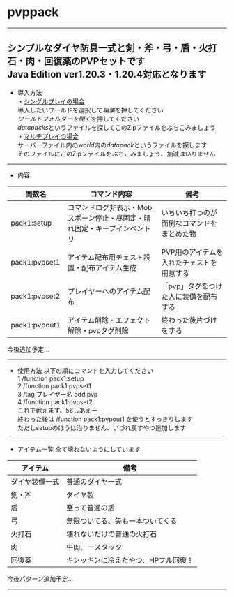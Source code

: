 # pvppack
---
シンプルなダイヤ防具一式と剣・斧・弓・盾・火打石・肉・回復薬のPVPセットです  
Java Edition ver1.20.3・1.20.4対応となります 
--- 
* 導入方法  
・<u>シングルプレイの場合</u>  
導入したいワールドを選択して*編集*を押してください  
*ワールドフォルダーを開く*を押してください  
*datapacks*というファイルを探してこのZipファイルをぶちこみましょう  
・<u>マルチプレイの場合</u>  
サーバーファイル内の*world*内の*datapack*というファイルを探します  
そのファイルにこのZipファイルをぶちこみましょう、加減はいりません
---
* 内容

| 関数名        | コマンド内容                                                              | 備考                                       | 
| ------------- | ------------------------------------------------------------------------- | ------------------------------------------ | 
| pack1:setup   | コマンドログ非表示・Mobスポーン停止・昼固定・晴れ固定・キープインベントリ | いちいち打つのが面倒なコマンドをまとめた物 | 
| pack1:pvpset1 | アイテム配布用チェスト設置・配布アイテム生成                              | PVP用のアイテムを入れたチェストを用意する  | 
| pack1:pvpset2 | プレイヤーへのアイテム配布                                                | 「pvp」タグをつけた人に装備を配布する      | 
| pack1:pvpout1 | アイテム削除・エフェクト解除・pvpタグ削除                                 | 終わった後片づけをする                     | 

今後追加予定…

---
* 使用方法
以下の順にコマンドを入力してください  
1 /function pack1:setup  
2 /function pack1:pvpset1  
3 /tag プレイヤー名 add pvp  
4 /function pack1:pvpset2  
これで戦えます、56しあえー  
終わった後は /function pack1:pvpout1 を使うとすっきりします  
ただしsetupのほうは治りません、いづれ戻すやつ追加します  
---
* アイテム一覧
全て壊れないようにしています

| アイテム       | 備考                                 | 
| -------------- | ------------------------------------ | 
| ダイヤ装備一式 | 普通のダイヤ一式                     | 
| 剣・斧         | ダイヤ製                             | 
| 盾             | 至って普通の盾                       | 
| 弓             | 無限ついてる、矢も一本ついてくる     | 
| 火打石         | 壊れないだけの普通の火打石           | 
| 肉             | 牛肉、一スタック                     | 
| 回復薬         | キンッキンに冷えたやつ、HPフル回復！ |

今後パターン追加予定…  

---

